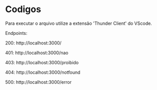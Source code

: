 # Codigos

Para executar o arquivo utilize a extensão 'Thunder Client' do VScode.

Endpoints:

200: http://localhost:3000/

401: http://localhost:3000/nao

403: http://localhost:3000/proibido

404: http://localhost:3000/notfound

500: http://localhost:3000/error
